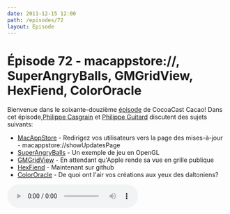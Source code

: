 ```yaml
---
date: 2011-12-15 12:00
path: /episodes/72
layout: Episode
---
```

# Épisode 72 - macappstore://, SuperAngryBalls, GMGridView, HexFiend, ColorOracle
<p>Bienvenue dans le soixante-douzième <a href="https://archive.org/download/cacaocast/cacaocast_72.mp3" title="CocoaCast Cacao Episode 72">épisode</a> de CocoaCast Cacao! Dans cet épisode,<a href="http://www.twitter.com/philippec" title="Philippe Casgrain sur Twitter">Philippe Casgrain</a> et <a href="http://www.twitter.com/philippeguitard" title="Philippe Guitard sur Twitter">Philippe Guitard</a> discutent des sujets suivants:</p>
<ul><li><a href="http://www.panic.com/blog/2011/12/mac-app-store-updates-special-url/" title="MacAppStore">MacAppStore</a> - Redirigez vos utilisateurs vers la page des mises-à-jour - macappstore://showUpdatesPage</li>
<li><a href="https://github.com/schwa/SuperAngryBall" title="SuperAngryBalls">SuperAngryBalls</a> - Un exemple de jeu en OpenGL</li>
<li><a href="https://github.com/gmoledina/GMGridView" title="GMGridView">GMGridView</a> - En attendant qu'Apple rende sa vue en grille publique</li>
<li><a href="https://github.com/ridiculousfish/HexFiend" title="HexFiend">HexFiend</a> - Maintenant sur github</li>
<li><a href="http://colororacle.cartography.ch/" title="ColorOracle">ColorOracle</a> - De quoi ont l'air vos créations aux yeux des daltoniens?</li>
</ul>
<p><audio controls><source src="https://archive.org/download/cacaocast/cacaocast_72.mp3" type="audio/mpeg"><source src="https://archive.org/download/cacaocast/cacaocast_72.mp3" type="audio/mp4">Votre navigateur ne supporte pas l'élément audio / Your browser does not support the audio element.</audio></p>
